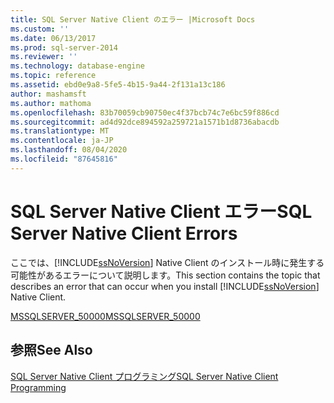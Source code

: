 ```yaml
---
title: SQL Server Native Client のエラー |Microsoft Docs
ms.custom: ''
ms.date: 06/13/2017
ms.prod: sql-server-2014
ms.reviewer: ''
ms.technology: database-engine
ms.topic: reference
ms.assetid: ebd0e9a8-5fe5-4b15-9a44-2f131a13c186
author: mashamsft
ms.author: mathoma
ms.openlocfilehash: 83b70059cb90750ec4f37bcb74c7e6bc59f886cd
ms.sourcegitcommit: ad4d92dce894592a259721a1571b1d8736abacdb
ms.translationtype: MT
ms.contentlocale: ja-JP
ms.lasthandoff: 08/04/2020
ms.locfileid: "87645816"
---
```

# <a name="sql-server-native-client-errors"></a><span data-ttu-id="42e71-102">SQL Server Native Client エラー</span><span class="sxs-lookup"><span data-stu-id="42e71-102">SQL Server Native Client Errors</span></span>
  <span data-ttu-id="42e71-103">ここでは、[!INCLUDE[ssNoVersion](../../includes/ssnoversion-md.md)] Native Client のインストール時に発生する可能性があるエラーについて説明します。</span><span class="sxs-lookup"><span data-stu-id="42e71-103">This section contains the topic that describes an error that can occur when you install [!INCLUDE[ssNoVersion](../../includes/ssnoversion-md.md)] Native Client.</span></span>  
  
 [<span data-ttu-id="42e71-104">MSSQLSERVER_50000</span><span class="sxs-lookup"><span data-stu-id="42e71-104">MSSQLSERVER_50000</span></span>](../../relational-databases/errors-events/sql-server-native-client-error-mssqlserver-50000.md)  
  
## <a name="see-also"></a><span data-ttu-id="42e71-105">参照</span><span class="sxs-lookup"><span data-stu-id="42e71-105">See Also</span></span>  
 [<span data-ttu-id="42e71-106">SQL Server Native Client プログラミング</span><span class="sxs-lookup"><span data-stu-id="42e71-106">SQL Server Native Client Programming</span></span>](../../relational-databases/native-client/sql-server-native-client-programming.md)  
  
  

